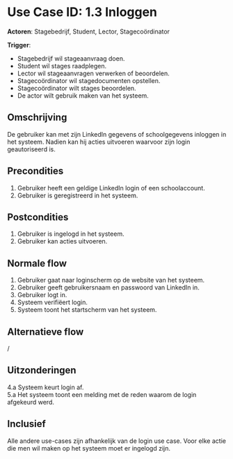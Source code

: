 # Use Case ID: 1.3 Inloggen


**Actoren**: Stagebedrijf, Student, Lector, Stagecoördinator 

**Trigger**:
*  Stagebedrijf wil stageaanvraag doen.
*  Student wil stages raadplegen.
*  Lector wil stageaanvragen verwerken of beoordelen.
*  Stagecoördinator wil stagedocumenten opstellen.
*  Stagecoördinator wilt stages beoordelen.
*  De actor wilt gebruik maken van het systeem.

## Omschrijving

De gebruiker kan met zijn LinkedIn gegevens of schoolgegevens inloggen in het systeem. Nadien kan 
hij acties uitvoeren waarvoor zijn login geautoriseerd is.

## Precondities

1. Gebruiker heeft een geldige LinkedIn login of een schoolaccount.
2. Gebruiker is geregistreerd in het systeem.

## Postcondities

1. Gebruiker is ingelogd in het systeem.
2. Gebruiker kan acties uitvoeren.

## Normale flow

1. Gebruiker gaat naar loginscherm op de website van het systeem.
2. Gebruiker geeft gebruikersnaam en passwoord van LinkedIn in.
3. Gebruiker logt in.
4. Systeem verifiëert login.
5. Systeem toont het startscherm van het systeem.

## Alternatieve flow

/

## Uitzonderingen

4.a Systeem keurt login af.</br>
5.a Het systeem toont een melding met de reden waarom de login afgekeurd werd.

## Inclusief

Alle andere use-cases zijn afhankelijk van de login use case. 
Voor elke actie die men wil maken op het systeem 
moet er ingelogd zijn.
